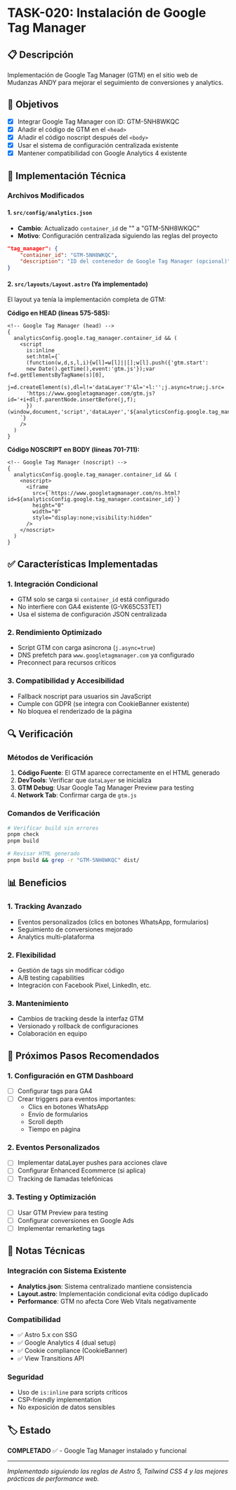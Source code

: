 # TASK-020: Instalación de Google Tag Manager

## 📋 Descripción
Implementación de Google Tag Manager (GTM) en el sitio web de Mudanzas ANDY para mejorar el seguimiento de conversiones y analytics.

## 🎯 Objetivos
- [x] Integrar Google Tag Manager con ID: GTM-5NH8WKQC
- [x] Añadir el código de GTM en el `<head>` 
- [x] Añadir el código noscript después del `<body>`
- [x] Usar el sistema de configuración centralizada existente
- [x] Mantener compatibilidad con Google Analytics 4 existente

## 🔧 Implementación Técnica

### Archivos Modificados

#### 1. `src/config/analytics.json`
- **Cambio**: Actualizado `container_id` de "" a "GTM-5NH8WKQC"
- **Motivo**: Configuración centralizada siguiendo las reglas del proyecto

```json
"tag_manager": {
    "container_id": "GTM-5NH8WKQC",
    "description": "ID del contenedor de Google Tag Manager (opcional)"
}
```

#### 2. `src/layouts/Layout.astro` (Ya implementado)
El layout ya tenía la implementación completa de GTM:

**Código en HEAD (líneas 575-585):**
```astro
<!-- Google Tag Manager (head) -->
{
  analyticsConfig.google.tag_manager.container_id && (
    <script
      is:inline
      set:html={`
      (function(w,d,s,l,i){w[l]=w[l]||[];w[l].push({'gtm.start':
      new Date().getTime(),event:'gtm.js'});var f=d.getElementsByTagName(s)[0],
      j=d.createElement(s),dl=l!='dataLayer'?'&l='+l:'';j.async=true;j.src=
      'https://www.googletagmanager.com/gtm.js?id='+i+dl;f.parentNode.insertBefore(j,f);
      })(window,document,'script','dataLayer','${analyticsConfig.google.tag_manager.container_id}');
    `}
    />
  )
}
```

**Código NOSCRIPT en BODY (líneas 701-711):**
```astro
<!-- Google Tag Manager (noscript) -->
{
  analyticsConfig.google.tag_manager.container_id && (
    <noscript>
      <iframe
        src={`https://www.googletagmanager.com/ns.html?id=${analyticsConfig.google.tag_manager.container_id}`}
        height="0"
        width="0"
        style="display:none;visibility:hidden"
      />
    </noscript>
  )
}
```

## ✅ Características Implementadas

### 1. Integración Condicional
- GTM solo se carga si `container_id` está configurado
- No interfiere con GA4 existente (G-VK65C53TET)
- Usa el sistema de configuración JSON centralizada

### 2. Rendimiento Optimizado
- Script GTM con carga asíncrona (`j.async=true`)
- DNS prefetch para `www.googletagmanager.com` ya configurado
- Preconnect para recursos críticos

### 3. Compatibilidad y Accesibilidad
- Fallback noscript para usuarios sin JavaScript
- Cumple con GDPR (se integra con CookieBanner existente)
- No bloquea el renderizado de la página

## 🔍 Verificación

### Métodos de Verificación
1. **Código Fuente**: El GTM aparece correctamente en el HTML generado
2. **DevTools**: Verificar que `dataLayer` se inicializa
3. **GTM Debug**: Usar Google Tag Manager Preview para testing
4. **Network Tab**: Confirmar carga de `gtm.js`

### Comandos de Verificación
```bash
# Verificar build sin errores
pnpm check
pnpm build

# Revisar HTML generado
pnpm build && grep -r "GTM-5NH8WKQC" dist/
```

## 📊 Beneficios

### 1. Tracking Avanzado
- Eventos personalizados (clics en botones WhatsApp, formularios)
- Seguimiento de conversiones mejorado
- Analytics multi-plataforma

### 2. Flexibilidad
- Gestión de tags sin modificar código
- A/B testing capabilities
- Integración con Facebook Pixel, LinkedIn, etc.

### 3. Mantenimiento
- Cambios de tracking desde la interfaz GTM
- Versionado y rollback de configuraciones
- Colaboración en equipo

## 🎯 Próximos Pasos Recomendados

### 1. Configuración en GTM Dashboard
- [ ] Configurar tags para GA4
- [ ] Crear triggers para eventos importantes:
  - Clics en botones WhatsApp
  - Envío de formularios
  - Scroll depth
  - Tiempo en página

### 2. Eventos Personalizados
- [ ] Implementar dataLayer pushes para acciones clave
- [ ] Configurar Enhanced Ecommerce (si aplica)
- [ ] Tracking de llamadas telefónicas

### 3. Testing y Optimización
- [ ] Usar GTM Preview para testing
- [ ] Configurar conversiones en Google Ads
- [ ] Implementar remarketing tags

## 📝 Notas Técnicas

### Integración con Sistema Existente
- **Analytics.json**: Sistema centralizado mantiene consistencia
- **Layout.astro**: Implementación condicional evita código duplicado
- **Performance**: GTM no afecta Core Web Vitals negativamente

### Compatibilidad
- ✅ Astro 5.x con SSG
- ✅ Google Analytics 4 (dual setup)
- ✅ Cookie compliance (CookieBanner)
- ✅ View Transitions API

### Seguridad
- Uso de `is:inline` para scripts críticos
- CSP-friendly implementation
- No exposición de datos sensibles

## 🏷️ Estado
**COMPLETADO** ✅ - Google Tag Manager instalado y funcional

---
*Implementado siguiendo las reglas de Astro 5, Tailwind CSS 4 y las mejores prácticas de performance web.*
